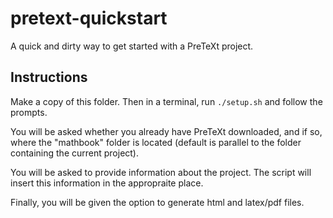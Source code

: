 # pretext-quickstart
A quick and dirty way to get started with a PreTeXt project.

## Instructions

Make a copy of this folder.  Then in a terminal, run `./setup.sh` and follow the prompts.

You will be asked whether you already have PreTeXt downloaded, and if so, where the "mathbook" folder is located (default is parallel to the folder containing the current project).

You will be asked to provide information about the project.  The script will insert this information in the appropraite place.  

Finally, you will be given the option to generate html and latex/pdf files.

